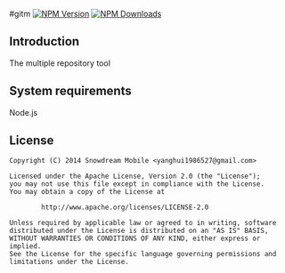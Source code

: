 #gitm
  [![NPM Version][npm-image]][npm-url]
  [![NPM Downloads][downloads-image]][downloads-url]

## Introduction
The multiple repository tool

## System requirements
Node.js

## License
```
Copyright (C) 2014 Snowdream Mobile <yanghui1986527@gmail.com>

Licensed under the Apache License, Version 2.0 (the "License");
you may not use this file except in compliance with the License.
You may obtain a copy of the License at

        http://www.apache.org/licenses/LICENSE-2.0

Unless required by applicable law or agreed to in writing, software
distributed under the License is distributed on an "AS IS" BASIS,
WITHOUT WARRANTIES OR CONDITIONS OF ANY KIND, either express or implied.
See the License for the specific language governing permissions and
limitations under the License.
```

[npm-image]: https://img.shields.io/npm/v/gitm.svg
[npm-url]: https://npmjs.org/package/gitm
[downloads-image]: https://img.shields.io/npm/dm/gitm.svg
[downloads-url]: https://npmjs.org/package/gitm